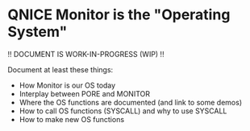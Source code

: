QNICE Monitor is the "Operating System"
=======================================

!! DOCUMENT IS WORK-IN-PROGRESS (WIP) !!

Document at least these things:

* How Monitor is our OS today
* Interplay between PORE and MONITOR
* Where the OS functions are documented (and link to some demos)
* How to call OS functions (SYSCALL) and why to use SYSCALL
* How to make new OS functions
